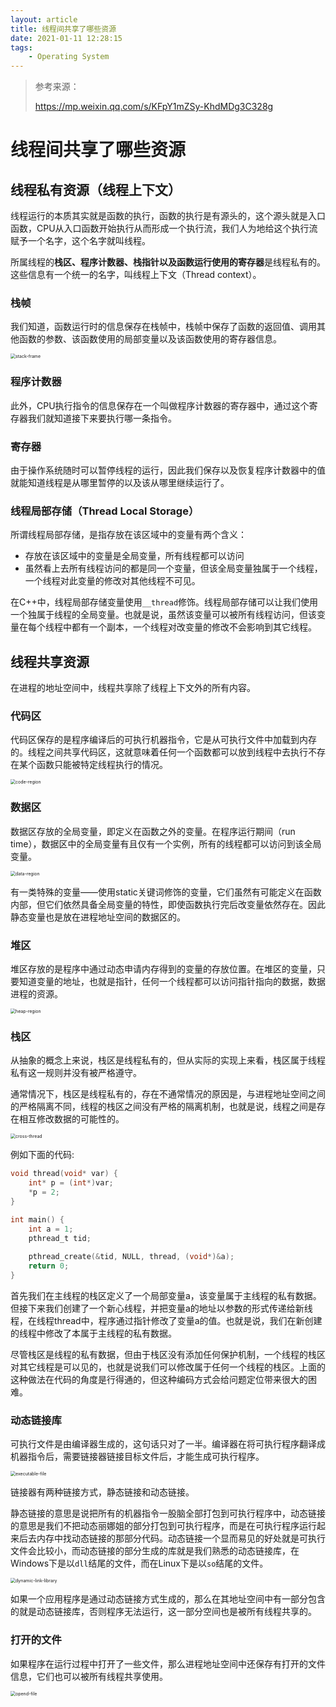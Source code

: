 ```yaml
---
layout: article
title: 线程间共享了哪些资源
date: 2021-01-11 12:28:15
tags:
	- Operating System
---
```




> 参考来源：
>
> https://mp.weixin.qq.com/s/KFpY1mZSy-KhdMDg3C328g



# 线程间共享了哪些资源

## 线程私有资源（线程上下文）

线程运行的本质其实就是函数的执行，函数的执行是有源头的，这个源头就是入口函数，CPU从入口函数开始执行从而形成一个执行流，我们人为地给这个执行流赋予一个名字，这个名字就叫线程。

所属线程的**栈区、程序计数器、栈指针以及函数运行使用的寄存器**是线程私有的。这些信息有一个统一的名字，叫线程上下文（Thread context）。

### 栈帧

我们知道，函数运行时的信息保存在栈帧中，栈帧中保存了函数的返回值、调用其他函数的参数、该函数使用的局部变量以及该函数使用的寄存器信息。

<img src="2021-01-11-进程与线程/stack-frame.png" alt="stack-frame" style="zoom:50%;" />

### 程序计数器

此外，CPU执行指令的信息保存在一个叫做程序计数器的寄存器中，通过这个寄存器我们就知道接下来要执行哪一条指令。

### 寄存器

由于操作系统随时可以暂停线程的运行，因此我们保存以及恢复程序计数器中的值就能知道线程是从哪里暂停的以及该从哪里继续运行了。

### 线程局部存储（Thread Local Storage）

所谓线程局部存储，是指存放在该区域中的变量有两个含义：

- 存放在该区域中的变量是全局变量，所有线程都可以访问
- 虽然看上去所有线程访问的都是同一个变量，但该全局变量独属于一个线程，一个线程对此变量的修改对其他线程不可见。

在C++中，线程局部存储变量使用`__thread`修饰。线程局部存储可以让我们使用一个独属于线程的全局变量。也就是说，虽然该变量可以被所有线程访问，但该变量在每个线程中都有一个副本，一个线程对改变量的修改不会影响到其它线程。

## 线程共享资源

在进程的地址空间中，线程共享除了线程上下文外的所有内容。

### 代码区

代码区保存的是程序编译后的可执行机器指令，它是从可执行文件中加载到内存的。线程之间共享代码区，这就意味着任何一个函数都可以放到线程中去执行不存在某个函数只能被特定线程执行的情况。

<img src="2021-01-11-进程与线程/code-region.png" alt="code-region" style="zoom:50%;" />

### 数据区

数据区存放的全局变量，即定义在函数之外的变量。在程序运行期间（run time），数据区中的全局变量有且仅有一个实例，所有的线程都可以访问到该全局变量。

<img src="2021-01-11-进程与线程/data-region.png" alt="data-region" style="zoom:50%;" />

有一类特殊的变量——使用static关键词修饰的变量，它们虽然有可能定义在函数内部，但它们依然具备全局变量的特性，即使函数执行完后改变量依然存在。因此静态变量也是放在进程地址空间的数据区的。

### 堆区

堆区存放的是程序中通过动态申请内存得到的变量的存放位置。在堆区的变量，只要知道变量的地址，也就是指针，任何一个线程都可以访问指针指向的数据，数据进程的资源。

<img src="2021-01-11-进程与线程/heap-region.png" alt="heap-region" style="zoom:50%;" />

### 栈区

从抽象的概念上来说，栈区是线程私有的，但从实际的实现上来看，栈区属于线程私有这一规则并没有被严格遵守。

通常情况下，栈区是线程私有的，存在不通常情况的原因是，与进程地址空间之间的严格隔离不同，线程的栈区之间没有严格的隔离机制，也就是说，线程之间是存在相互修改数据的可能性的。

<img src="2021-01-11-进程与线程/cross-thread.png" alt="cross-thread" style="zoom:50%;" />

例如下面的代码:

```c
void thread(void* var) {
    int* p = (int*)var;
    *p = 2;
}

int main() {
    int a = 1;
    pthread_t tid;
    
    pthread_create(&tid, NULL, thread, (void*)&a);
    return 0;
}
```

首先我们在主线程的栈区定义了一个局部变量a，该变量属于主线程的私有数据。但接下来我们创建了一个新心线程，并把变量a的地址以参数的形式传递给新线程，在线程thread中，程序通过指针修改了变量a的值。也就是说，我们在新创建的线程中修改了本属于主线程的私有数据。

尽管栈区是线程的私有数据，但由于栈区没有添加任何保护机制，一个线程的栈区对其它线程是可以见的，也就是说我们可以修改属于任何一个线程的栈区。上面的这种做法在代码的角度是行得通的，但这种编码方式会给问题定位带来很大的困难。

### 动态链接库

可执行文件是由编译器生成的，这句话只对了一半。编译器在将可执行程序翻译成机器指令后，需要链接器链接目标文件后，才能生成可执行程序。

<img src="2021-01-11-进程与线程/executable-file.png" alt="executable-file" style="zoom:50%;" />

链接器有两种链接方式，静态链接和动态链接。

静态链接的意思是说把所有的机器指令一股脑全部打包到可执行程序中，动态链接的意思是我们不把动态丽娜姐的部分打包到可执行程序，而是在可执行程序运行起来后去内存中找动态链接的那部分代码。动态链接一个显而易见的好处就是可执行文件会比较小，而动态链接的部分生成的库就是我们熟悉的动态链接库，在Windows下是以`dll`结尾的文件，而在Linux下是以`so`结尾的文件。

<img src="2021-01-11-进程与线程/dynamic-link-library.png" alt="dynamic-link-library" style="zoom:50%;" />

如果一个应用程序是通过动态链接方式生成的，那么在其地址空间中有一部分包含的就是动态链接库，否则程序无法运行，这一部分空间也是被所有线程共享的。

### 打开的文件

如果程序在运行过程中打开了一些文件，那么进程地址空间中还保存有打开的文件信息，它们也可以被所有线程共享使用。

<img src="2021-01-11-进程与线程/opend-file.png" alt="opend-file" style="zoom:50%;" />